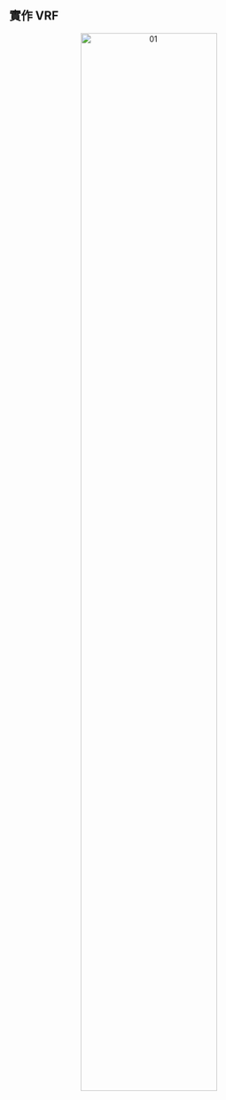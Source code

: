 ## 實作 VRF

<div  align="center">    
 <img src="https://raw.githubusercontent.com/TKTim/EVE/master/Pics/39.jpg" width = "70%" height = "70%" alt="01" align=center />
</div>

<div  align="left">